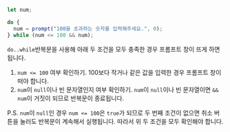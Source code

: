 
```js run demo
let num;

do {
  num = prompt("100을 초과하는 숫자를 입력해주세요.", 0);
} while (num <= 100 && num);
```

`do..while`반복문을 사용해 아래 두 조건을 모두 충족한 경우 프롬프트 창이 뜨게 하면 됩니다.

1. `num <= 100` 여부 확인하기. 100보다 작거나 같은 값을 입력한 경우 프롬프트 창이 떠야 합니다.
2.  `num`이 `null`이나 빈 문자열인지 여부 확인하기. `num`이 `null`이나 빈 문자열이면 `&& num`이 거짓이 되므로 반복문이 종료됩니다.

P.S. `num`이 `null`인 경우 `num <= 100`은 `true`가 되므로 두 번째 조건이 없으면 취소 버튼을 눌러도 반복문이 계속해서 실행됩니다. 따라서 위 두 조건을 모두 확인해야 합니다. 
